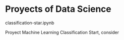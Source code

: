 # Proyects of Data Science

classification-star.ipynb

Proyect Machine Learning Classification Start, consider 

